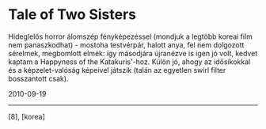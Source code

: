 # Tale of Two Sisters

Hideglelős horror álomszép fényképezéssel (mondjuk a legtöbb koreai film nem panaszkodhat) - mostoha testvérpár, halott anya, fel nem dolgozott sérelmek, megbomlott elmék: így másodjára újranézve is igen jó volt, kedvet kaptam a Happyness of the Katakuris'-hoz. Külön jó, ahogy az idősíkokkal és a képzelet-valóság képeivel játszik (talán az egyetlen swirl filter bosszantott csak).

2010-09-19 

----

[8], [korea]